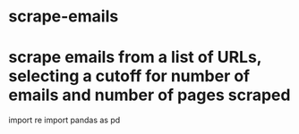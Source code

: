 # scrape-emails
# scrape emails from a list of URLs, selecting a cutoff for number of emails and number of pages scraped
import re
import pandas as pd
